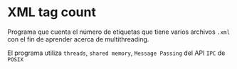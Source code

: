 # XML tag count

Programa que cuenta el número de etiquetas que tiene varios archivos `.xml` con el fin de aprender acerca de multithreading.

El programa utiliza `threads`, `shared memory`, `Message Passing` del API `IPC` de `POSIX`
